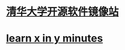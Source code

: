 

# [清华大学开源软件镜像站](https://mirror.tuna.tsinghua.edu.cn/)

# [learn x in y minutes](https://learnxinyminutes.com/)
